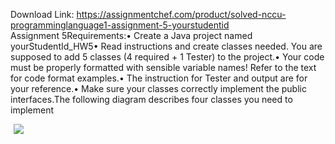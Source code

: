 Download Link: https://assignmentchef.com/product/solved-nccu-programminglanguage1-assignment-5-yourstudentid
<br>
Assignment 5Requirements:• Create a Java project named yourStudentId_HW5• Read instructions and create classes needed. You are supposed to add 5 classes (4 required + 1 Tester) to the project.• Your code must be properly formatted with sensible variable names! Refer to the text for code format examples.• The instruction for Tester and output are for your reference.• Make sure your classes correctly implement the public interfaces.The following diagram describes four classes you need to implement

<img decoding="async" data-recalc-dims="1" data-src="https://i0.wp.com/www.ankitcodinghub.com/wp-content/uploads/2020/04/195.png?w=980&amp;ssl=1" class="lazyload" src="data:image/gif;base64,R0lGODlhAQABAAAAACH5BAEKAAEALAAAAAABAAEAAAICTAEAOw==">

 <noscript>

  <img decoding="async" src="https://i0.wp.com/www.ankitcodinghub.com/wp-content/uploads/2020/04/195.png?w=980&amp;ssl=1" data-recalc-dims="1">

 </noscript>